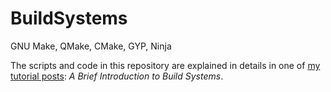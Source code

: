 # BuildSystems
GNU Make, QMake, CMake, GYP, Ninja

The scripts and code in this repository are explained in details in one of <a href="http://johnson04.github.io/notes/Intro2BuildSystems.html" target="_blank">my 
tutorial posts</a>: <i>A Brief Introduction to Build Systems</i>.
